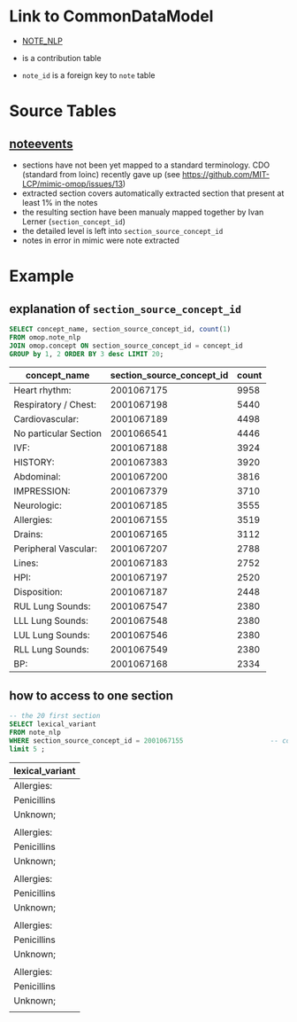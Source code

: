 # Link to CommonDataModel
- [NOTE_NLP](https://github.com/OHDSI/CommonDataModel/wiki/NOTE_NLP)

- is a contribution table
- `note_id` is a foreign key to `note` table

# Source Tables

## [noteevents](https://mimic.physionet.org/mimictables/noteevents/)

- sections have not been yet mapped to a standard terminology. CDO (standard from loinc) recently gave up (see https://github.com/MIT-LCP/mimic-omop/issues/13)
- extracted section covers automatically extracted section that present at least 1% in the notes
- the resulting section have been manualy mapped together by Ivan Lerner (`section_concept_id`)
- the detailed level is left into `section_source_concept_id`
- notes in error in mimic were note extracted

# Example

## explanation of `section_source_concept_id`

``` sql
SELECT concept_name, section_source_concept_id, count(1)
FROM omop.note_nlp
JOIN omop.concept ON section_source_concept_id = concept_id
GROUP by 1, 2 ORDER BY 3 desc LIMIT 20;
```
|     concept_name      | section_source_concept_id | count |
|-----------------------|---------------------------|-------|
| Heart rhythm:         |                2001067175 |  9958|
| Respiratory / Chest:  |                2001067198 |  5440|
| Cardiovascular:       |                2001067189 |  4498|
| No particular Section |                2001066541 |  4446|
| IVF:                  |                2001067188 |  3924|
| HISTORY:              |                2001067383 |  3920|
| Abdominal:            |                2001067200 |  3816|
| IMPRESSION:           |                2001067379 |  3710|
| Neurologic:           |                2001067185 |  3555|
| Allergies:            |                2001067155 |  3519|
| Drains:               |                2001067165 |  3112|
| Peripheral Vascular:  |                2001067207 |  2788|
| Lines:                |                2001067183 |  2752|
| HPI:                  |                2001067197 |  2520|
| Disposition:          |                2001067187 |  2448|
| RUL Lung Sounds:      |                2001067547 |  2380|
| LLL Lung Sounds:      |                2001067548 |  2380|
| LUL Lung Sounds:      |                2001067546 |  2380|
| RLL Lung Sounds:      |                2001067549 |  2380|
| BP:                   |                2001067168 |  2334|

## how to access to one section

``` sql
-- the 20 first section
SELECT lexical_variant
FROM note_nlp
WHERE section_source_concept_id = 2001067155                      -- concept.concept_name = 'Allergies'
limit 5 ;
```
| lexical_variant |
|-----------------|
| Allergies:     ||
|    Penicillins ||
|    Unknown;    ||
|    |
| Allergies:     ||
|    Penicillins ||
|    Unknown;    ||
|    |
| Allergies:     ||
|    Penicillins ||
|    Unknown;    ||
|    |
| Allergies:     ||
|    Penicillins ||
|    Unknown;    ||
|    |
| Allergies:     ||
|    Penicillins ||
|    Unknown;    ||
|    |
